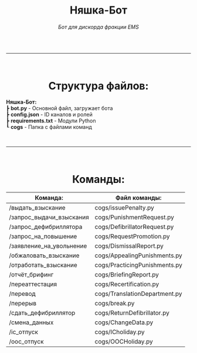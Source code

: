 <div align=center>
  <h1>Няшка-Бот</h1>
  <h6>Бот для дискорда фракции EMS</h6>
</div>
<br>
<hr>
<br>
<div align=center>
  <h1>Структура файлов:</h1>
</div>

**Няшка-Бот:**<br>
┣ **bot.py**  -  Основной файл, загружает бота<br>
┣ **config.json**  -  ID каналов и ролей<br>
┣ **requirements.txt**  -  Модули Python<br>
┖ **cogs** - Папка с файлами команд<br>

<br>
<hr>
<br>
<div align=center>
  <h1>Команды:</h1>
</div>


| Команда:| Файл команды: |
|---------------------------|-------|
| /выдать_взыскание|cogs/issuePenalty.py|
| /запрос_выдачи_взыскания|cogs/PunishmentRequest.py|
| /запрос_дефибриллятора|cogs/DefibrillatorRequest.py|
| /запрос_на_повышение|cogs/RequestPromotion.py|
| /заявление_на_увольнение|cogs/DismissalReport.py|
| /обжаловать_взыскание|cogs/AppealingPunishments.py|
| /отработать_взыскание|cogs/PracticingPunishments.py|
| /отчёт_брифинг|cogs/BriefingReport.py|
| /переаттестация|cogs/Recertification.py|
| /перевод|cogs/TranslationDepartment.py|
| /перерыв|cogs/break.py|
| /сдать_дефибриллятор|cogs/ReturnDefibrillator.py|
| /смена_данных|cogs/ChangeData.py|
| /ic_отпуск|cogs/ICholiday.py|
| /ooc_отпуск|cogs/OOCHoliday.py|

